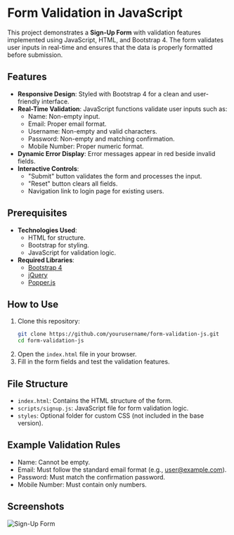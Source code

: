 # Form Validation in JavaScript

This project demonstrates a **Sign-Up Form** with validation features implemented using JavaScript, HTML, and Bootstrap 4. The form validates user inputs in real-time and ensures that the data is properly formatted before submission.

## Features

- **Responsive Design**: Styled with Bootstrap 4 for a clean and user-friendly interface.
- **Real-Time Validation**: JavaScript functions validate user inputs such as:
  - Name: Non-empty input.
  - Email: Proper email format.
  - Username: Non-empty and valid characters.
  - Password: Non-empty and matching confirmation.
  - Mobile Number: Proper numeric format.
- **Dynamic Error Display**: Error messages appear in red beside invalid fields.
- **Interactive Controls**:
  - "Submit" button validates the form and processes the input.
  - "Reset" button clears all fields.
  - Navigation link to login page for existing users.

## Prerequisites

- **Technologies Used**:
  - HTML for structure.
  - Bootstrap for styling.
  - JavaScript for validation logic.
- **Required Libraries**:
  - [Bootstrap 4](https://getbootstrap.com/docs/4.0/)
  - [jQuery](https://jquery.com/)
  - [Popper.js](https://popper.js.org/)

## How to Use

1. Clone this repository:
   ```bash
   git clone https://github.com/yourusername/form-validation-js.git
   cd form-validation-js
   ```
2. Open the `index.html` file in your browser.
3. Fill in the form fields and test the validation features.

## File Structure

- `index.html`: Contains the HTML structure of the form.
- `scripts/signup.js`: JavaScript file for form validation logic.
- `styles`: Optional folder for custom CSS (not included in the base version).

## Example Validation Rules

- Name: Cannot be empty.
- Email: Must follow the standard email format (e.g., user@example.com).
- Password: Must match the confirmation password.
- Mobile Number: Must contain only numbers.

## Screenshots

![Sign-Up Form](https://via.placeholder.com/800x400.png?text=Form+Validation+Demo)


